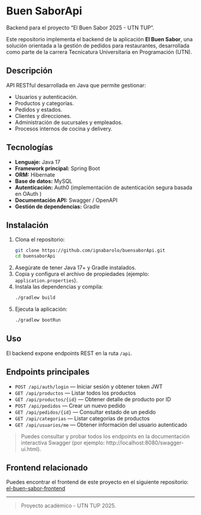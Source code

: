 # Buen SaborApi

Backend para el proyecto “El Buen Sabor 2025 - UTN TUP”.

Este repositorio implementa el backend de la aplicación **El Buen Sabor**, una solución orientada a la gestión de pedidos para restaurantes, desarrollada como parte de la carrera Tecnicatura Universitaria en Programación (UTN).

## Descripción

API RESTful desarrollada en Java que permite gestionar:

- Usuarios y autenticación.
- Productos y categorías.
- Pedidos y estados.
- Clientes y direcciones.
- Administración de sucursales y empleados.
- Procesos internos de cocina y delivery.

## Tecnologías

- **Lenguaje:** Java 17
- **Framework principal:** Spring Boot
- **ORM:** Hibernate
- **Base de datos:** MySQL
- **Autenticación:** Auth0 (implementación de autenticación segura basada en OAuth )
- **Documentación API:** Swagger / OpenAPI
- **Gestión de dependencias:** Gradle

## Instalación

1. Clona el repositorio:
    ```bash
    git clone https://github.com/ignabarolo/buensaborApi.git
    cd buensaborApi
    ```
2. Asegúrate de tener Java 17+ y Gradle instalados.
3. Copia y configura el archivo de propiedades (ejemplo: `application.properties`).
4. Instala las dependencias y compila:
    ```bash
    ./gradlew build
    ```
5. Ejecuta la aplicación:
    ```bash
    ./gradlew bootRun
    ```

## Uso

El backend expone endpoints REST en la ruta `/api`. 

## Endpoints principales

- `POST /api/auth/login` — Iniciar sesión y obtener token JWT
- `GET /api/productos` — Listar todos los productos
- `GET /api/productos/{id}` — Obtener detalle de producto por ID
- `POST /api/pedidos` — Crear un nuevo pedido
- `GET /api/pedidos/{id}` — Consultar estado de un pedido
- `GET /api/categorias` — Listar categorías de productos
- `GET /api/usuarios/me` — Obtener información del usuario autenticado

> Puedes consultar y probar todos los endpoints en la documentación interactiva Swagger (por ejemplo: http://localhost:8080/swagger-ui.html).

## Frontend relacionado

Puedes encontrar el frontend de este proyecto en el siguiente repositorio:  
[el-buen-sabor-frontend](https://github.com/SantiagoVidela933/el-buen-sabor-frontend)

---

> Proyecto académico - UTN TUP 2025.
